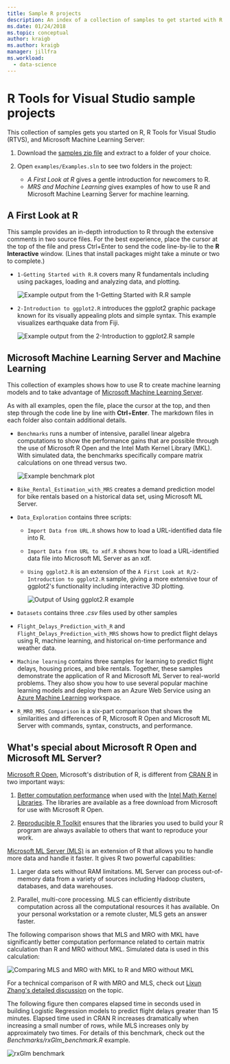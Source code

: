 ```yaml
---
title: Sample R projects
description: An index of a collection of samples to get started with R and Visual Studio.
ms.date: 01/24/2018
ms.topic: conceptual
author: kraigb
ms.author: kraigb
manager: jillfra
ms.workload:
  - data-science
---
```


# R Tools for Visual Studio sample projects

This collection of samples gets you started on R, R Tools for Visual Studio (RTVS), and Microsoft Machine Learning Server:

1. Download the [samples zip file](https://github.com/Microsoft/RTVS-docs/archive/master.zip) and extract to a folder of your choice.
1. Open `examples/Examples.sln` to see two folders in the project:

    - *A First Look at R* gives a gentle introduction for newcomers to R.
    - *MRS and Machine Learning* gives examples of how to use R and Microsoft Machine Learning Server for machine learning.

## A First Look at R

This sample provides an in-depth introduction to R through the extensive comments in two source files. For the best experience, place the cursor at the top of the file and press Ctrl+Enter to send the code line-by-lie to the **R Interactive** window. (Lines that install packages might take a minute or two to complete.)

- `1-Getting Started with R.R` covers many R fundamentals including using packages, loading and analyzing data, and plotting.

    ![Example output from the 1-Getting Started with R.R sample](media/samples-getting-started-output.png)

- `2-Introduction to ggplot2.R` introduces the ggplot2 graphic package known for its visually appealing plots and simple syntax. This example visualizes earthquake data from Fiji.

    ![Example output from the 2-Introduction to ggplot2.R sample](media/samples-ggplot-output.png)

## Microsoft Machine Learning Server and Machine Learning

This collection of examples shows how to use R to create machine learning models and to take advantage of [Microsoft Machine Learning Server](/machine-learning-server/what-is-machine-learning-server).

As with all examples, open the file, place the cursor at the top, and then step through the code line by line with **Ctrl**+**Enter**. The markdown files in each folder also contain additional details.

- `Benchmarks` runs a number of intensive, parallel linear algebra computations to show the performance gains that are possible through the use of Microsoft R Open and the Intel Math Kernel Library (MKL). With simulated data, the benchmarks specifically compare matrix calculations on one thread versus two.

    ![Example benchmark plot](media/samples-mro-benchmark-plot.png)

- `Bike_Rental_Estimation_with_MRS` creates a demand prediction model for bike rentals based on a historical data set, using Microsoft ML Server.

- `Data_Exploration` contains three scripts:

  - `Import Data from URL.R` shows how to load a URL-identified data file into R.
  - `Import Data from URL to xdf.R` shows how to load a URL-identified data file into Microsoft ML Server as an xdf.
  - `Using ggplot2.R` is an extension of the `A First Look at R/2-Introduction to ggplot2.R` sample, giving a more extensive tour of ggplot2's functionality including interactive 3D plotting.

      ![Output of Using ggplot2.R example](media/samples-3d-interactive.png)

- `Datasets` contains three *.csv* files used by other samples
- `Flight_Delays_Prediction_with_R` and `Flight_Delays_Prediction_with_MRS` shows how to predict flight delays using R, machine learning, and historical on-time performance and weather data.
- `Machine learning` contains three samples for learning to predict flight delays, housing prices, and bike rentals. Together, these samples demonstrate the application of R and Microsoft ML Server to real-world problems. They also show you how to use several popular machine learning models and deploy them as an Azure Web Service using an [Azure Machine Learning](https://azure.microsoft.com/services/machine-learning/) workspace.

- `R_MRO_MRS_Comparison` is a six-part comparison that shows the similarities and differences of R, Microsoft R Open and Microsoft ML Server with commands, syntax, constructs, and performance.

## What's special about Microsoft R Open and Microsoft ML Server?

[Microsoft R Open](http://aka.ms/rtvs-r-open), Microsoft's distribution of R, is different from [CRAN R](https://cran.r-project.org/) in two important ways:

1. [Better computation performance](https://mran.revolutionanalytics.com/rro/#intelmkl1) when used with the [Intel Math Kernel Libraries](https://software.intel.com/intel-mkl). The libraries are available as a free download from Microsoft for use with Microsoft R Open.

1. [Reproducible R Toolkit](https://mran.revolutionanalytics.com/rro/#reproducibility) ensures that the libraries you used to build your R program are always available to others that want to reproduce your work.

[Microsoft ML Server (MLS)](/machine-learning-server/what-is-machine-learning-server) is an extension of R that allows you to handle more data and handle it faster. It gives R two powerful capabilities:

1. Larger data sets without RAM limitations. ML Server can process out-of-memory data from a variety of sources including Hadoop clusters, databases, and data warehouses.

1. Parallel, multi-core processing. MLS can efficiently distribute computation across all the computational resources it has available. On your personal workstation or a remote cluster, MLS gets an answer faster.

The following comparison shows that MLS and MRO with MKL have significantly better computation performance related to certain matrix calculation than R and MRO without MKL. Simulated data is used in this calculation:

![Comparing MLS and MRO with MKL to R and MRO without MKL](media/samples-speed-comparison.png)

For a technical comparison of R with MRO and MLS, check out [Lixun Zhang's detailed discussion](http://htmlpreview.github.io/?https://github.com/lixzhang/R-MRO-MRS/blob/master/Introduction_to_MRO_and_MRS.html) on the topic.

The following figure then compares elapsed time in seconds used in building Logistic Regression models to predict flight delays greater than 15 minutes.  Elapsed time used in CRAN R increases dramatically when increasing a small number of rows, while MLS increases only by approximately two times. For details of this benchmark, check out the *Benchmarks/rxGlm_benchmark.R* example.

![rxGlm benchmark](media/samples-rxGLM-benchmark.png)
